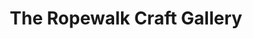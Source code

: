 ---
title: "The Ropewalk Craft Gallery"
url: /barton-upon-humber/the-ropewalk-craft-gallery/
shop: gift
---